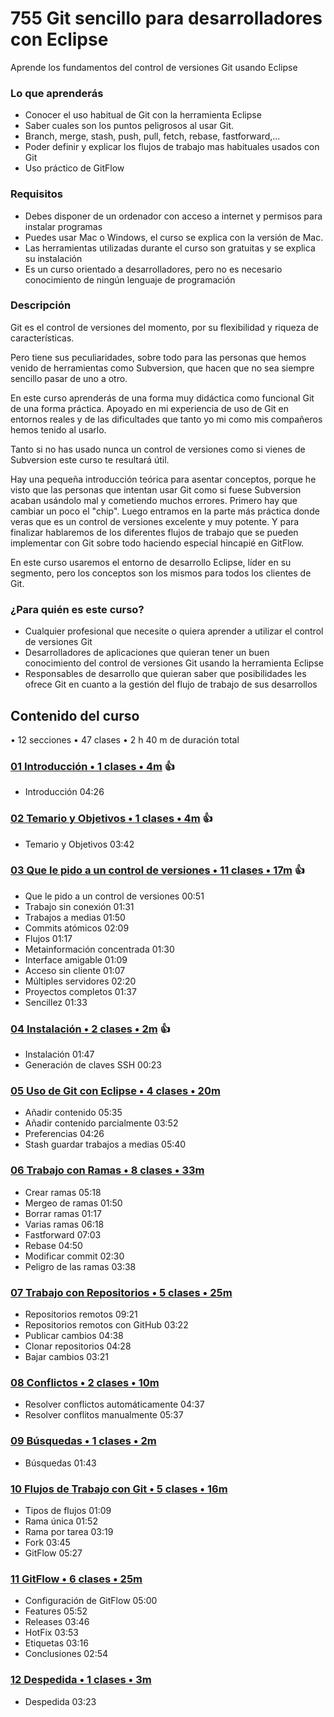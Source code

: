 # 755 Git sencillo para desarrolladores con Eclipse

Aprende los fundamentos del control de versiones Git usando Eclipse

### Lo que aprenderás

* Conocer el uso habitual de Git con la herramienta Eclipse
* Saber cuales son los puntos peligrosos al usar Git.
* Branch, merge, stash, push, pull, fetch, rebase, fastforward,...
* Poder definir y explicar los flujos de trabajo mas habituales usados con Git
* Uso práctico de GitFlow

### Requisitos

* Debes disponer de un ordenador con acceso a internet y permisos para instalar programas
* Puedes usar Mac o Windows, el curso se explica con la versión de Mac.
* Las herramientas utilizadas durante el curso son gratuitas y se explica su instalación
* Es un curso orientado a desarrolladores, pero no es necesario conocimiento de ningún lenguaje de programación

### Descripción

Git es el control de versiones del momento, por su flexibilidad y riqueza de características.

Pero tiene sus peculiaridades, sobre todo para las personas que hemos venido de herramientas como Subversion, que hacen que no sea siempre sencillo pasar de uno a otro.

En este curso aprenderás de una forma muy didáctica como funcional Git de una forma práctica. Apoyado en mi experiencia de uso de Git en entornos reales y de las dificultades que tanto yo mi como mis compañeros hemos tenido al usarlo.

Tanto si no has usado nunca un control de versiones como si vienes de Subversion este curso te resultará útil.

Hay una pequeña introducción teórica para asentar conceptos, porque he visto que las personas que intentan usar Git como si fuese Subversion acaban usándolo mal y cometiendo muchos errores. Primero hay que cambiar un poco el "chip". Luego entramos en la parte más práctica donde veras que es un control de versiones excelente y muy potente. Y para finalizar hablaremos de los diferentes flujos de trabajo que se pueden implementar con Git sobre todo haciendo especial hincapié en GitFlow.

En este curso usaremos el entorno de desarrollo Eclipse, líder en su segmento, pero los conceptos son los mismos para todos los clientes de Git.

### ¿Para quién es este curso?

* Cualquier profesional que necesite o quiera aprender a utilizar el control de versiones Git
* Desarrolladores de aplicaciones que quieran tener un buen conocimiento del control de versiones Git usando la herramienta Eclipse
* Responsables de desarrollo que quieran saber que posibilidades les ofrece Git en cuanto a la gestión del flujo de trabajo de sus desarrollos

## Contenido del curso

• 12 secciones • 47 clases • 2 h 40 m de duración total

### [01 Introducción • 1 clases • 4m](https://github.com/adolfodelarosades/Java/blob/master/temarios/755_Git_sencillo_para_desarrolladores_con_Eclipse/01-Introduccion.md) 👍

* Introducción 04:26

### [02 Temario y Objetivos • 1 clases • 4m](https://github.com/adolfodelarosades/Java/blob/master/temarios/755_Git_sencillo_para_desarrolladores_con_Eclipse/02-Temario-y-Objetivos.md) 👍

* Temario y Objetivos 03:42

### [03 Que le pido a un control de versiones • 11 clases • 17m](https://github.com/adolfodelarosades/Java/blob/master/temarios/755_Git_sencillo_para_desarrolladores_con_Eclipse/03-Que-le-pido-a-un-control-de-versiones.md) 👍

* Que le pido a un control de versiones 00:51
* Trabajo sin conexión 01:31
* Trabajos a medias 01:50
* Commits atómicos 02:09
* Flujos 01:17
* Metainformación concentrada 01:30
* Interface amigable 01:09
* Acceso sin cliente 01:07
* Múltiples servidores 02:20
* Proyectos completos 01:37
* Sencillez 01:33

### [04 Instalación • 2 clases • 2m](https://github.com/adolfodelarosades/Java/blob/master/temarios/755_Git_sencillo_para_desarrolladores_con_Eclipse/04-Instalacion.md) 👍

* Instalación 01:47
* Generación de claves SSH 00:23

### [05 Uso de Git con Eclipse • 4 clases • 20m](https://github.com/adolfodelarosades/Java/blob/master/temarios/755_Git_sencillo_para_desarrolladores_con_Eclipse/05-Uso-de-Git-con-Eclipse.md)

* Añadir contenido 05:35
* Añadir contenido parcialmente 03:52
* Preferencias 04:26
* Stash guardar trabajos a medias 05:40

### [06 Trabajo con Ramas • 8 clases • 33m](https://github.com/adolfodelarosades/Java/blob/master/temarios/755_Git_sencillo_para_desarrolladores_con_Eclipse/06-Trabajo-con-Ramas.md)

* Crear ramas 05:18
* Mergeo de ramas 01:50
* Borrar ramas 01:17
* Varias ramas 06:18
* Fastforward 07:03
* Rebase 04:50
* Modificar commit 02:30
* Peligro de las ramas 03:38

### [07 Trabajo con Repositorios • 5 clases • 25m](https://github.com/adolfodelarosades/Java/blob/master/temarios/755_Git_sencillo_para_desarrolladores_con_Eclipse/07-Trabajo-con-Repositorios.md)

* Repositorios remotos 09:21
* Repositorios remotos con GitHub 03:22
* Publicar cambios 04:38
* Clonar repositorios 04:28
* Bajar cambios 03:21

### [08 Conflictos • 2 clases • 10m](https://github.com/adolfodelarosades/Java/blob/master/temarios/755_Git_sencillo_para_desarrolladores_con_Eclipse/08-Conflictos.md)

* Resolver conflictos automáticamente 04:37
* Resolver conflitos manualmente 05:37

### [09 Búsquedas • 1 clases • 2m](https://github.com/adolfodelarosades/Java/blob/master/temarios/755_Git_sencillo_para_desarrolladores_con_Eclipse/09-Busquedas.md)

* Búsquedas 01:43

### [10 Flujos de Trabajo con Git • 5 clases • 16m](https://github.com/adolfodelarosades/Java/blob/master/temarios/755_Git_sencillo_para_desarrolladores_con_Eclipse/10-Flujos-de-Trabajo-con-Git.md)

* Tipos de flujos 01:09
* Rama única 01:52
* Rama por tarea 03:19
* Fork 03:45
* GitFlow 05:27

### [11 GitFlow • 6 clases • 25m](https://github.com/adolfodelarosades/Java/blob/master/temarios/755_Git_sencillo_para_desarrolladores_con_Eclipse/11-GitFlow.md)

* Configuración de GitFlow 05:00
* Features 05:52
* Releases 03:46
* HotFix 03:53
* Etiquetas 03:16
* Conclusiones 02:54

### [12 Despedida • 1 clases • 3m](https://github.com/adolfodelarosades/Java/blob/master/temarios/755_Git_sencillo_para_desarrolladores_con_Eclipse/12-Despedida.md)

* Despedida 03:23
